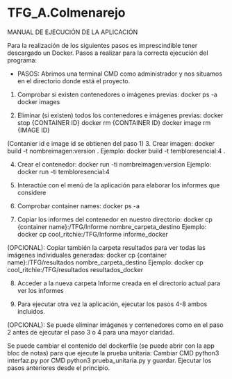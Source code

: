 # TFG_A.Colmenarejo

MANUAL DE EJECUCIÓN DE LA APLICACIÓN

Para la realización de los siguientes pasos es imprescindible tener descargado un Docker.
Pasos a realizar para la correcta ejecución del programa:

- PASOS:
Abrimos una terminal CMD como administrador y nos situamos en el directorio donde está el proyecto.

1. Comprobar si existen contenedores o imágenes previas:
  docker ps -a
  docker images

2. Eliminar (si existen) todos los contenedores e imágenes previas:
  docker stop {CONTAINER ID}
	docker rm {CONTAINER ID}
  docker image rm {IMAGE ID}
  
  (Contanier id e image id se obtienen del paso 1)
3. Crear imagen:
  docker build -t nombreimagen:version .
  Ejemplo: docker build -t tembloresencial:4 .
  
4. Crear el contenedor:
  docker run -ti nombreimagen:version
  Ejemplo: docker run -ti tembloresencial:4
  
5. Interactúe con el menú de la aplicación para elaborar los informes que considere

6. Comprobar container names:
  docker ps -a
  
7. Copiar los informes del contenedor en nuestro directorio:
  docker cp {container name}:/TFG/Informe nombre_carpeta_destino
  Ejemplo: docker cp cool_ritchie:/TFG/Informe informe_docker
  
  (OPCIONAL): Copiar también la carpeta resultados para ver todas las imágenes individuales generadas:
    docker cp {container name}:/TFG/resultados nombre_carpeta_destino
    Ejemplo: docker cp cool_ritchie:/TFG/resultados resultados_docker
    
8. Acceder a la nueva carpeta Informe creada en el directorio actual para ver los informes
 
9. Para ejecutar otra vez la aplicación, ejecutar los pasos 4-8 ambos incluidos.

(OPCIONAL): Se puede eliminar imágenes y contenedores como en el paso 2 antes de ejecutar el paso 3 o 4 para una mayor claridad.

Se puede cambiar el contenido del dockerfile (se puede abrir con la app bloc de notas) para que ejecute la prueba unitaria:
	Cambiar CMD  python3 interfaz.py por CMD  python3 prueba_unitaria.py y guardar. Ejecutar los pasos anteriores desde el principio.

